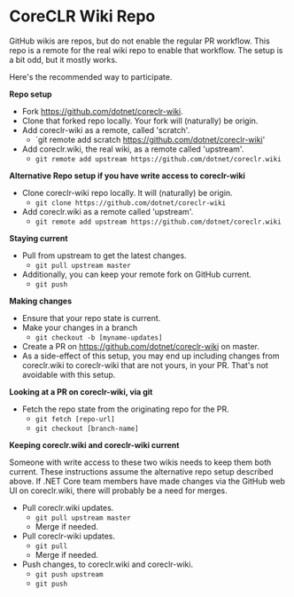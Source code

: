 CoreCLR Wiki Repo
=================

GitHub wikis are repos, but do not enable the regular PR workflow. This repo is a remote for the real wiki repo to enable that workflow. The setup is a bit odd, but it mostly works.

Here's the recommended way to participate.

**Repo setup**

- Fork https://github.com/dotnet/coreclr-wiki.
- Clone that forked repo locally. Your fork will (naturally) be origin.
- Add coreclr-wiki as a remote, called 'scratch'.
	- `git remote add scratch https://github.com/dotnet/coreclr-wiki'
- Add coreclr.wiki, the real wiki, as a remote called 'upstream'.
	- `git remote add upstream https://github.com/dotnet/coreclr.wiki`

**Alternative Repo setup if you have write access to coreclr-wiki**

- Clone coreclr-wiki repo locally. It will (naturally) be origin.
	- `git clone https://github.com/dotnet/coreclr-wiki`
- Add coreclr.wiki as a remote called 'upstream'.
	- `git remote add upstream https://github.com/dotnet/coreclr.wiki`

**Staying current**

- Pull from upstream to get the latest changes.
	- `git pull upstream master`
- Additionally, you can keep your remote fork on GitHub current.
	- `git push`

**Making changes**

- Ensure that your repo state is current.
- Make your changes in a branch
	- `git checkout -b [myname-updates]`
- Create a PR on https://github.com/dotnet/coreclr-wiki on master.
- As a side-effect of this setup, you may end up including changes from coreclr.wiki to coreclr-wiki that are not yours, in your PR. That's not avoidable with this setup.

**Looking at a PR on coreclr-wiki, via git**

- Fetch the repo state from the originating repo for the PR.
	- `git fetch [repo-url]`
	- `git checkout [branch-name]`

**Keeping coreclr.wiki and coreclr-wiki current**

Someone with write access to these two wikis needs to keep them both current. These instructions assume the alternative repo setup described above. If .NET Core team members have made changes via the GitHub web UI on coreclr.wiki, there will probably be a need for merges.

- Pull coreclr.wiki updates.
	- `git pull upstream master`
	- Merge if needed.
- Pull coreclr-wiki updates.
	- `git pull`
	- Merge if needed.
- Push changes, to coreclr.wiki and coreclr-wiki.
	- `git push upstream`
	- `git push`
